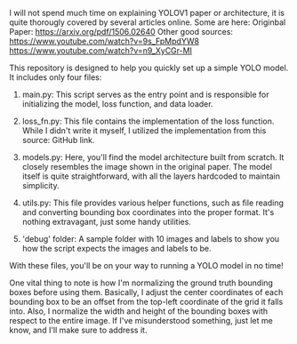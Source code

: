 I will not spend much time on explaining YOLOV1 paper or architecture, it is quite thorougly covered by several articles online.
Some are here: 
Originbal Paper: https://arxiv.org/pdf/1506.02640
Other good sources: https://www.youtube.com/watch?v=9s_FpMpdYW8
                    https://www.youtube.com/watch?v=n9_XyCGr-MI

This repository is designed to help you quickly set up a simple YOLO model. It includes only four files:

1. main.py: This script serves as the entry point and is responsible for initializing the model, loss function, and data loader.

2. loss_fn.py: This file contains the implementation of the loss function. While I didn't write it myself, I utilized the implementation from this source: GitHub link.

3. models.py: Here, you'll find the model architecture built from scratch. It closely resembles the image shown in the original paper. The model itself is quite straightforward, with all the layers hardcoded to maintain simplicity.

4. utils.py: This file provides various helper functions, such as file reading and converting bounding box coordinates into the proper format. It's nothing extravagant, just some handy utilities.

5. 'debug' folder: A sample folder with 10 images and labels to show you how the script expects the images and labels to be.


With these files, you'll be on your way to running a YOLO model in no time!

One vital thing to note is how I'm normalizing the ground truth bounding boxes before using them. Basically, I adjust the center coordinates of each bounding box to be an offset from the top-left coordinate of the grid it falls into. Also, I normalize the width and height of the bounding boxes with respect to the entire image. If I've misunderstood something, just let me know, and I'll make sure to address it.